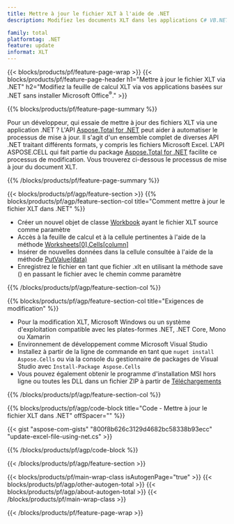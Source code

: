 ```yaml
---
title: Mettre à jour le fichier XLT à l'aide de .NET
description: Modifiez les documents XLT dans les applications C# VB.NET sans utiliser Microsoft Excel. 

family: total
platformtag: .NET
feature: update
informat: XLT
---
```

{{< blocks/products/pf/feature-page-wrap >}}
{{< blocks/products/pf/feature-page-header h1="Mettre à jour le fichier XLT via .NET" h2="Modifiez la feuille de calcul XLT via vos applications basées sur .NET sans installer Microsoft Office<sup>&reg;</sup>." >}}

{{% blocks/products/pf/feature-page-summary %}}

Pour un développeur, qui essaie de mettre à jour des fichiers XLT via une application .NET ? L'API [Aspose.Total for .NET](https://products.aspose.com/total/net/) peut aider à automatiser le processus de mise à jour. Il s'agit d'un ensemble complet de diverses API .NET traitant différents formats, y compris les fichiers Microsoft Excel. L'API ASPOSE.CELL qui fait partie du package [Aspose.Total for .NET](https://products.aspose.com/total/net/) facilite ce processus de modification. Vous trouverez ci-dessous le processus de mise à jour du document XLT.

{{% /blocks/products/pf/feature-page-summary %}}

{{< blocks/products/pf/agp/feature-section >}}
{{% blocks/products/pf/agp/feature-section-col title="Comment mettre à jour le fichier XLT dans .NET" %}}

- Créer un nouvel objet de classe [Workbook](https://reference.aspose.com/cells/net/aspose.cells/workbook/) ayant le fichier XLT source comme paramètre
- Accès à la feuille de calcul et à la cellule pertinentes à l'aide de la méthode [Worksheets[0].Cells[column]](https://reference.aspose.com/cells/net/aspose.cells/worksheet/cells/)
- Insérer de nouvelles données dans la cellule consultée à l'aide de la méthode [PutValue(data)](https://reference.aspose.com/cells/net/aspose.cells/cell/putvalue/)
- Enregistrez le fichier en tant que fichier .xlt en utilisant la méthode save () en passant le fichier avec le chemin comme paramètre

{{% /blocks/products/pf/agp/feature-section-col %}}

{{% blocks/products/pf/agp/feature-section-col title="Exigences de modification" %}}

- Pour la modification XLT, Microsoft Windows ou un système d'exploitation compatible avec les plates-formes .NET, .NET Core, Mono ou Xamarin
- Environnement de développement comme Microsoft Visual Studio 
- Installez à partir de la ligne de commande en tant que ```nuget install Aspose.Cells``` ou via la console du gestionnaire de packages de Visual Studio avec ```Install-Package Aspose.Cells```
- Vous pouvez également obtenir le programme d'installation MSI hors ligne ou toutes les DLL dans un fichier ZIP à partir de [Téléchargements](https://releases.aspose.com/cells/net)

{{% /blocks/products/pf/agp/feature-section-col %}}

{{% blocks/products/pf/agp/code-block title="Code - Mettre à jour le fichier XLT dans .NET" offSpacer="" %}}

{{< gist "aspose-com-gists" "800f8b626c3129d4682bc58338b93ecc" "update-excel-file-using-net.cs" >}}

{{% /blocks/products/pf/agp/code-block %}}

{{< /blocks/products/pf/agp/feature-section >}}

{{< blocks/products/pf/main-wrap-class isAutogenPage="true" >}}
{{< blocks/products/pf/agp/other-autogen-total >}}
{{< blocks/products/pf/agp/about-autogen-total >}}
{{< /blocks/products/pf/main-wrap-class >}}

{{< /blocks/products/pf/feature-page-wrap >}}